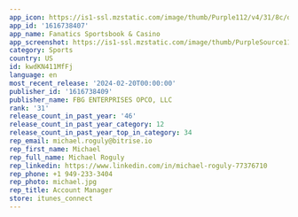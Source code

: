 ```yaml
---
app_icon: https://is1-ssl.mzstatic.com/image/thumb/Purple112/v4/31/8c/d2/318cd2f6-1528-414f-de25-4ef58bf81f69/AppIcon-0-0-1x_U007emarketing-0-7-0-85-220.png/1024x1024bb.png
app_id: '1616738407'
app_name: Fanatics Sportsbook & Casino
app_screenshot: https://is1-ssl.mzstatic.com/image/thumb/PurpleSource116/v4/21/c4/1c/21c41cd2-2656-a01e-2dfb-6e4e35447069/b4e0b0b7-8817-4c6d-b3d4-330b98bb6f21_screen-1.png/1284x2778bb.png
category: Sports
country: US
id: kwdKN411MfFj
language: en
most_recent_release: '2024-02-20T00:00:00'
publisher_id: '1616738409'
publisher_name: FBG ENTERPRISES OPCO, LLC
rank: '31'
release_count_in_past_year: '46'
release_count_in_past_year_category: 12
release_count_in_past_year_top_in_category: 34
rep_email: michael.roguly@bitrise.io
rep_first_name: Michael
rep_full_name: Michael Roguly
rep_linkedin: https://www.linkedin.com/in/michael-roguly-77376710
rep_phone: +1 949-233-3404
rep_photo: michael.jpg
rep_title: Account Manager
store: itunes_connect
---
```

